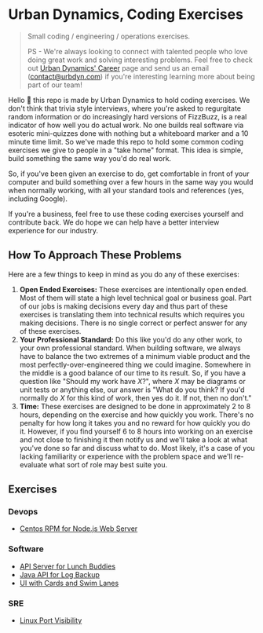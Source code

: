 # Urban Dynamics, Coding Exercises

> Small coding / engineering / operations exercises.
>
> PS - We're always looking to connect with talented people who love doing great work and solving interesting problems. Feel free to check out [Urban Dynamics' Career](https://www.urbdyn.com/careers) page and send us an email ([contact@urbdyn.com](mailto:contact@urbdyn.com)) if you're interesting learning more about being part of our team!

Hello 👋 this repo is made by Urban Dynamics to hold coding exercises.
We don't think that trivia style interviews, where you're asked to regurgitate random information or do increasingly hard versions of FizzBuzz, is a real indicator of how well you do actual work.
No one builds real software via esoteric mini-quizzes done with nothing but a whiteboard marker and a 10 minute time limit.
So we've made this repo to hold some common coding exercises we give to people in a "take home" format.
This idea is simple, build something the same way you'd do real work.

So, if you've been given an exercise to do, get comfortable in front of your computer and build something over a few hours in the same way you would when normally working, with all your standard tools and references (yes, including Google).

If you're a business, feel free to use these coding exercises yourself and contribute back.
We do hope we can help have a better interview experience for our industry.


## How To Approach These Problems

Here are a few things to keep in mind as you do any of these exercises:

1. **Open Ended Exercises:** These exercises are intentionally open ended. Most of them will state a high level technical goal or business goal. Part of our jobs is making decisions every day and thus part of these exercises is translating them into technical results which requires you making decisions. There is no single correct or perfect answer for any of these exercises.
1. **Your Professional Standard:** Do this like you'd do any other work, to your own professional standard. When building software, we always have to balance the two extremes of a minimum viable product and the most perfectly-over-engineered thing we could imagine. Somewhere in the middle is a good balance of our time to its result. So, if you have a question like "Should my work have *X*?", where *X* may be diagrams or unit tests or anything else, our answer is "What do you think? If you'd normally do *X* for this kind of work, then yes do it. If not, then no don't."
1. **Time:** These exercises are designed to be done in approximately 2 to 8 hours, depending on the exercise and how quickly you work. There's no penalty for how long it takes you and no reward for how quickly you do it. However, if you find yourself 6 to 8 hours into working on an exercise and not close to finishing it then notify us and we'll take a look at what you've done so far and discuss what to do. Most likely, it's a case of you lacking familiarity or experience with the problem space and we'll re-evaluate what sort of role may best suite you.


## Exercises

### Devops

* [Centos RPM for Node.js Web Server](devops/centos_rpm_for_nodejs_webserver.md)

### Software

* [API Server for Lunch Buddies](software/scheduling_server_with_api.md)
* [Java API for Log Backup](software/java_api_log_backup.md)
* [UI with Cards and Swim Lanes](software/ui_swimlane_board.md)

### SRE

* [Linux Port Visibility](sre/linux_port_visibility.md)

